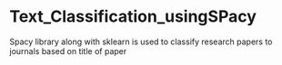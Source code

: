 # Text_Classification_usingSPacy
Spacy library along with sklearn is used to classify research papers to journals based on title of paper
